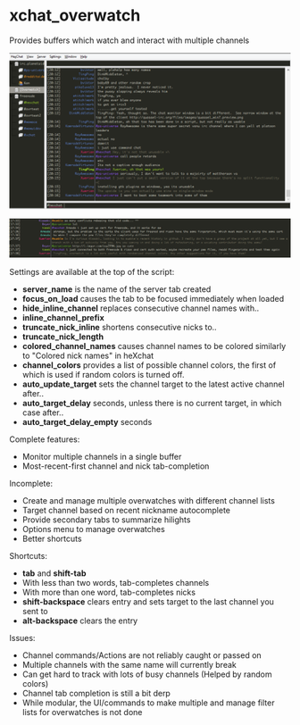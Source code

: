 xchat_overwatch
=============

Provides buffers which watch and interact with multiple channels

![Overwatch](https://github.com/Xuerian/xchat_overwatch/raw/master/overwatch_screenshot.png)

![Overwatch](https://github.com/Xuerian/xchat_overwatch/raw/master/overwatch_screenshot_random_channels.png)


Settings are available at the top of the script:

* __server_name__ is the name of the server tab created
* __focus_on_load__ causes the tab to be focused immediately when loaded
* __hide_inline_channel__ replaces consecutive channel names with..
* __inline_channel_prefix__
* __truncate_nick_inline__ shortens consecutive nicks to..
* __truncate_nick_length__
* __colored_channel_names__ causes channel names to be colored similarly to "Colored nick names" in heXchat
* __channel_colors__ provides a list of possible channel colors, the first of which is used if random colors is turned off.
* __auto_update_target__ sets the channel target to the latest active channel after..
* __auto_target_delay__ seconds, unless there is no current target, in which case after..
* __auto_target_delay_empty__ seconds

Complete features:

* Monitor multiple channels in a single buffer
* Most-recent-first channel and nick tab-completion


Incomplete:

* Create and manage multiple overwatches with different channel lists
* Target channel based on recent nickname autocomplete
* Provide secondary tabs to summarize hilights
* Options menu to manage overwatches
* Better shortcuts

Shortcuts:

* __tab__ and __shift-tab__
 * With less than two words, tab-completes channels
 * With more than one word, tab-completes nicks
* __shift-backspace__ clears entry and sets target to the last channel you sent to
* __alt-backspace__ clears the entry

Issues:

* Channel commands/Actions are not reliably caught or passed on
* Multiple channels with the same name will currently break
* Can get hard to track with lots of busy channels (Helped by random colors)
* Channel tab completion is still a bit derp
* While modular, the UI/commands to make multiple and manage filter lists for overwatches is not done
